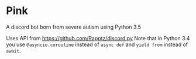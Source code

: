 # Pink
A discord bot born from severe autism using Python 3.5

Uses API from https://github.com/Rapptz/discord.py
Note that in Python 3.4 you use `@asyncio.coroutine` instead of `async def` and `yield from` instead of `await`.
